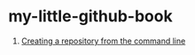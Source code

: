 # my-little-github-book

1. [Creating a repository from the command line](pages/create_repo_remotely.md)
